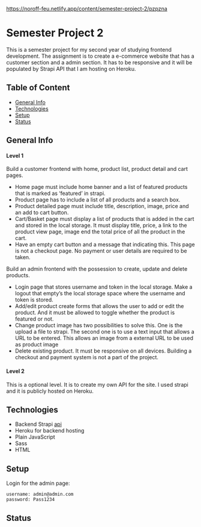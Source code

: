 https://noroff-feu.netlify.app/content/semester-project-2/pzpzna

# Semester Project 2
<!-- This is a school assignment for the javascript 2 lectures. -->
This is a semester project for my second year of studying frontend development. 
The assignment is to create a e-commerce website that has a customer section and a admin section. It has to be responsive and it will be populated by Strapi API that I am hosting on Heroku. 

## Table of Content
- [General Info](#general-info)
- [Technologies](#technologies)
- [Setup](#setup)
- [Status](#status)

## General Info
<!-- When starting the prosject it takes sometime before the heruku API replays -->
#### Level 1
Build a customer frontend with home, product list, product detail and cart pages. 
- Home page must include home banner and a list of featured products that is marked as ‘featured’ in strapi. 
- Product page has to include a list of all products and a search box. 
- Product detailed page must include title, description, image, price and an add to cart button. 
- Cart/Basket page must display a list of products that is added in the cart and stored in the local storage. It must display title, price, a link to the product view page, image end the total price of all the product in the cart. 
- Have an empty cart button and a message that indicating this. 
This page is not a checkout page. No payment or user details are required to be taken.

Build an admin frontend with the possession to create, update and delete products. 
- Login page that stores username and token in the local storage. Make a logout that empty’s the local storage space where the username and token is stored. 
-	Add/edit product create forms that allows the user to add or edit the product. And it must be allowed to toggle whether the product is featured or not. 
-	Change product image has two possibilities to solve this. 
One is the upload a file to strapi. The second one is to use a text input that allows a URL to be entered. This allows an image from a external URL to be used as product image
-	Delete existing product.
It must be responsive on all devices. 
Building a checkout and payment system is not a part of the project. 


#### Level 2
This is a optional level. It is to create my own API for the site. I used strapi and it is publicly hosted on Heroku. 

## Technologies
- Backend Strapi [api](https://semester-project-02.herokuapp.com/)
- Heroku for backend hosting
- Plain JavaScript
- Sass
- HTML

## Setup

Login for the admin page:
```
username: admin@admin.com
password: Pass1234
```

## Status
<!-- - [x] adding a CKEditor to the text body of a post when edition or add a post. -->
